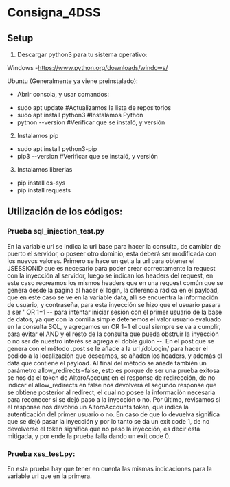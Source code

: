 # Consigna_4DSS
## Setup
1) Descargar python3 para tu sistema operativo:

Windows -https://www.python.org/downloads/windows/

Ubuntu (Generalmente ya viene preinstalado):
- Abrir consola, y usar comandos: 
* sudo apt update #Actualizamos la lista de repositorios
* sudo apt install python3 #Instalamos Python
* python --version #Verificar que se instaló, y versión

2) Instalamos pip
* sudo apt install python3-pip
* pip3 --version #Verificar que se instaló, y versión

3) Instalamos librerias
* pip install os-sys
* pip install requests

## Utilización de los códigos:

### Prueba sql_injection_test.py
En la variable url se indica la url base para hacer la consulta, de cambiar de puerto el servidor, o poseer otro dominio, esta deberá ser modificada con los nuevos valores.
Primero se hace un get a la url para obtener el JSESSIONID que es necesario para poder crear correctamente la request con la inyección al servidor, luego se indican los headers del request, en este caso recreamos los mismos headers que en una request común que se genera desde la página al hacer el login, la diferencia radica en el payload, que en este caso se ve en la variable data, allí se encuentra la información de usuario, y contraseña, para esta inyección se hizo que el usuario pasara a ser ' OR 1=1 -- para intentar iniciar sesión con el primer usuario de la base de datos, ya que con la comilla simple detenemos el valor usuario evaluado en la consulta SQL, y agregamos un OR 1=1 el cual siempre se va a cumplir, para evitar el AND y el resto de la consulta que pueda obstruir la inyección o no ser de nuestro interés se agrega el doble guion --. En el post que se genera con el método .post se le añade a la url /doLogin/ para hacer el pedido a la localización que deseamos, se añaden los headers, y además el data que contiene el payload. Al final del método se añade también un parámetro allow_redirects=false, esto es porque de ser una prueba exitosa se nos da el token de AltoroAccount en el response de redirección, de no indicar el allow_redirects en false nos devolverá el segundo response que se obtiene posterior al redirect, el cual no posee la información necesaria para reconocer si se dejó paso a la inyección o no. Por último, revisamos si el response nos devolvió un AltoroAccounts token, que indica la autenticación del primer usuario o no. En caso de que lo devuelva significa que se dejó pasar la inyección y por lo tanto se da un exit code 1, de no devolverse el token significa que no paso la inyección, es decir esta mitigada, y por ende la prueba falla dando un exit code 0.

### Prueba xss_test.py:
En esta prueba hay que tener en cuenta las mismas indicaciones para la variable url que en la primera.
